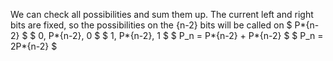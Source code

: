 We can check all possibilities and sum them up.
The current left and right bits are fixed, so the possibilities on the {n-2} bits will be called on $ P*{n-2} $
$ 0, P*{n-2}, 0 $
$ 1, P*{n-2}, 1 $
$ P_n = P*{n-2} + P*{n-2} $
$ P_n = 2P*{n-2} $
